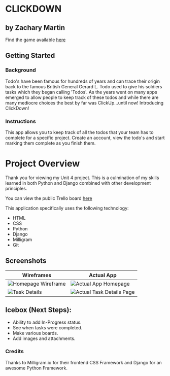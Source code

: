 # CLICKDOWN
## by Zachary Martin
Find the game available [here](https://todoapp-zm.herokuapp.com/)

## Getting Started
### Background
Todo's have been famous for hundreds of years and can trace their origin back to the famous British General Gerard L. Todo used to give his soldiers tasks which they began calling 'Todos'. As the years went on many apps emerged to allow people to keep track of these todos and while there are many mediocre choices the best by far was ClickUp...until now! Introducing ClickDown!

### Instructions
This app allows you to keep track of all the todos that your team has to complete for a specific project. Create an account, view the todo's and start marking them complete as you finish them.

# Project Overview
Thank you for viewing my Unit 4 project. This is a culmination of my skills learned in both Python and Django combined with other development principles.

You can view the public Trello board [here](https://trello.com/b/sryx0JlN/unit-4-project)

This application specifically uses the following technology:
* HTML
* CSS
* Python
* Django
* Milligram
* Git

## Screenshots
| Wireframes      | Actual App |
| ----------- | ----------- |
| ![Homepage Wireframe](https://i.imgur.com/9qsDLTt.png)     | ![Actual App Homepage](https://i.imgur.com/MyIpcmw.png)       |
| ![Task Details](https://i.imgur.com/vNXuowx.png)   | ![Actual Task Details Page](https://i.imgur.com/JvkUu99.png)        |

## Icebox (Next Steps):
* Ability to add In-Progress status.
* See when tasks were completed.
* Make various boards.
* Add images and attachments.

### Credits
Thanks to Milligram.io for their frontend CSS Framework and Django for an awesome Python Framework.